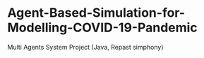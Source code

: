# Agent-Based-Simulation-for-Modelling-COVID-19-Pandemic
Multi Agents System Project (Java, Repast simphony) 
